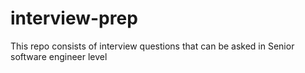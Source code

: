 # interview-prep
This repo consists of interview questions that can be asked in Senior software engineer level
